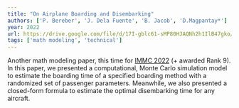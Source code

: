 ```yaml
---
title: "On Airplane Boarding and Disembarking"
authors: ['P. Bereber', 'J. Dela Fuente', 'B. Jacob', 'D.Magpantay*']
year: 2022
url: https://drive.google.com/file/d/17I-gblc61-sMP80HJAQNh2h1IlB47gko/view?usp=sharing
tags: ['math modeling', 'technical']
---
```


Another math modeling paper, this time for [IMMC 2022](https://www.immchallenge.org/) (+ awarded Rank 9). In this paper, we presented a computational, Monte Carlo simulation model to estimate the boarding time of a specified boarding method with a randomized set of passenger parameters. Meanwhile, we also presented a closed-form formula to estimate the optimal disembarking time for any aircraft.
